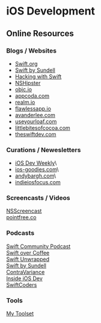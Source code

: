 # iOS Development

## Online Resources

### Blogs / Websites

* [Swift.org](https://swift.org)
* [Swift by Sundell](https://www.swiftbysundell.com)
* [Hacking with Swift](https://www.hackingwithswift.com)
* [NSHipster](https://nshipster.com)
* [objc.io](https://www.objc.io/blog/)
* [appcoda.com](https://www.appcoda.com/)
* [realm.io](https://realm.io/blog/)
* [flawlessapp.io](https://flawlessapp.io/blog/)
* [avanderlee.com](https://www.avanderlee.com/)
* [useyourloaf.com](https://useyourloaf.com/)
* [littlebitesofcocoa.com](https://littlebitesofcocoa.com/)
* [theswiftdev.com](https://theswiftdev.com)

### Curations / Newesletters

* [iOS Dev Weekly](https://iosdevweekly.com)\
* [ios-goodies.com](https://ios-goodies.com/)\
* [andybargh.com](https://andybargh.com/)\
* [indieiosfocus.com](http://indieiosfocus.com/)

### Screencasts / Videos

[NSScreencast](https://nsscreencast.com/)\
[pointfree.co](https://www.pointfree.co/)

### Podcasts

[Swift Community Podcast](https://www.swiftcommunitypodcast.org/)\
[Swift over Coffee](https://twitter.com/swiftovercoffee)\
[Swift Unwrapped](https://twitter.com/swift_unwrapped)\
[Swift by Sundell](https://www.swiftbysundell.com/podcast)\
[ContraVariance](https://contravariance.rocks)\
[Inside iOS Dev](http://insideiosdev.com)\
[SwiftCoders](https://itunes.apple.com/us/podcast/swiftcoders-weekly-interviews-with-swift-developers/id1082937962?mt=2)

### Tools

[My Toolset](https://github.com/rynaardb/TIL/blob/master/ios-development/toolset.md)
